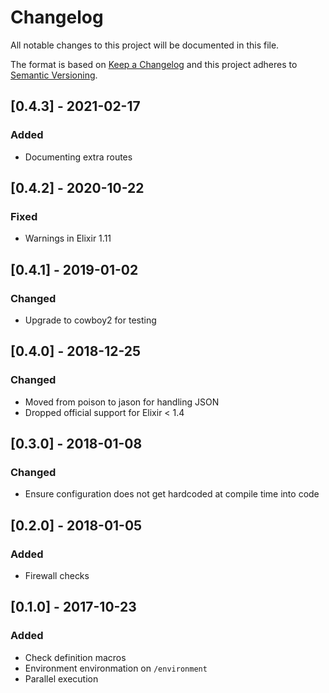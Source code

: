 # Changelog
All notable changes to this project will be documented in this file.

The format is based on [Keep a Changelog](http://keepachangelog.com/en/1.0.0/)
and this project adheres to [Semantic Versioning](http://semver.org/spec/v2.0.0.html).

## [0.4.3] - 2021-02-17
### Added
- Documenting extra routes

## [0.4.2] - 2020-10-22
### Fixed
- Warnings in Elixir 1.11

## [0.4.1] - 2019-01-02
### Changed
- Upgrade to cowboy2 for testing

## [0.4.0] - 2018-12-25
### Changed
- Moved from poison to jason for handling JSON
- Dropped official support for Elixir < 1.4

## [0.3.0] - 2018-01-08
### Changed
- Ensure configuration does not get hardcoded at compile time into code

## [0.2.0] - 2018-01-05

### Added
- Firewall checks

## [0.1.0] - 2017-10-23
### Added
- Check definition macros
- Environment environmation on `/environment`
- Parallel execution
